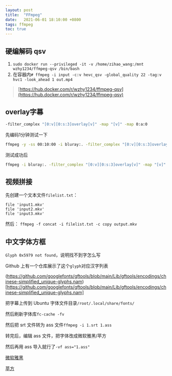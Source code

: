 ```yaml
---
layout: post
title:  "FFmpeg"
date:   2021-06-01 18:10:00 +0800
tags: ffmpeg
toc: true
---
```



## 硬编解码 qsv

1. `sudo docker run --privileged -it -v /home/zihao_wang:/mnt wzhy1234/ffmpeg-qsv /bin/bash`
2. 在容器内`# ffmpeg -i input -c:v hevc_qsv -global_quality 22 -tag:v hvc1 -look_ahead 1 out.mp4`

> [https://hub.docker.com/r/wzhy1234/ffmpeg-qsv](https://hub.docker.com/r/wzhy1234/ffmpeg-qsv)

## overlay字幕

```bash
-filter_complex "[0:v][0:s:3]overlay[v]" -map "[v]" -map 0:a:0
```
先编码1分钟测试一下
```bash
ffmpeg -y -ss 00:10:00 -i bluray:. -filter_complex "[0:v][0:s:3]overlay[v]" -map "[v]" -map 0:a:0 -c:a aac -b:a 256k -ac 2 -c:v libx264 -preset ultrafast  -t 00:01:00 /home/zihao_wang/test.mp4
```
测试成功后
```bash
ffmpeg -i bluray:. -filter_complex "[0:v][0:s:3]overlay[v]" -map "[v]" -map 0:a:0 -c:a aac -b:a 256k -ac 2 -c:v hevc_qsv -global_quality 22 -tag:v hvc1 -look_ahead 1 /mnt/out.mp4
```

## 视频拼接

先创建一个文本文件`filelist.txt`：
```
file 'input1.mkv'
file 'input2.mkv'
file 'input3.mkv'
```
然后：
`ffmpeg -f concat -i filelist.txt -c copy output.mkv`

## 中文字体方框

`Glyph 0x5979 not found`，说明找不到字怎么写

Github 上有一个仓库展示了这个`glyph`对应汉字列表

(https://github.com/googlefonts/gftools/blob/main/Lib/gftools/encodings/chinese-simplified_unique-glyphs.nam)[https://github.com/googlefonts/gftools/blob/main/Lib/gftools/encodings/chinese-simplified_unique-glyphs.nam]

把字幕上传到 Ubuntu 字体文件目录`/root/.local/share/fonts/`

然后刷新字体库`fc-cache -fv`

然后把 srt 文件转为 ass 文件`ffmpeg -i 1.srt 1.ass`

转完后，编辑 ass 文件，把字体改成微软雅黑/苹方

然后再用 ass 导入就行了`-vf ass="1.ass"`

[微软雅黑](/wryh.ttf)

[苹方](/PingFang.ttc)